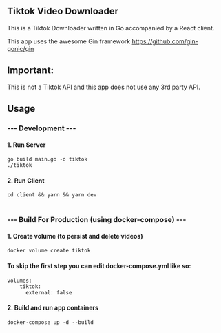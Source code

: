 ## Tiktok Video Downloader

This is a Tiktok Downloader written in Go accompanied by a React client. 

This app uses the awesome Gin framework
https://github.com/gin-gonic/gin

## Important:

This is not a Tiktok API and this app does not use any 3rd party API.


## Usage

### --- Development ---
#### 1. Run Server
```go build main.go -o tiktok```
<br/>
```./tiktok```

#### 2. Run Client
```cd client && yarn && yarn dev```
<br/>
<br/>
### --- Build For Production (using docker-compose)  ---
#### 1. Create volume (to persist and delete videos)
 ```docker volume create tiktok```
#### To skip the first step you can edit docker-compose.yml like so:
```
volumes:
    tiktok:
      external: false
```

#### 2. Build and run app containers
 ```docker-compose up -d --build```


